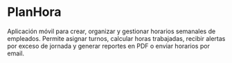 # PlanHora
Aplicación móvil para crear, organizar y gestionar horarios semanales de empleados. Permite asignar turnos, calcular horas trabajadas, recibir alertas por exceso de jornada y generar reportes en PDF o enviar horarios por email.
